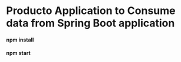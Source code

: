 <h1>Producto Application to Consume data from Spring Boot application</h1>
<h4>npm install</h4>
<h4>npm start</h4>